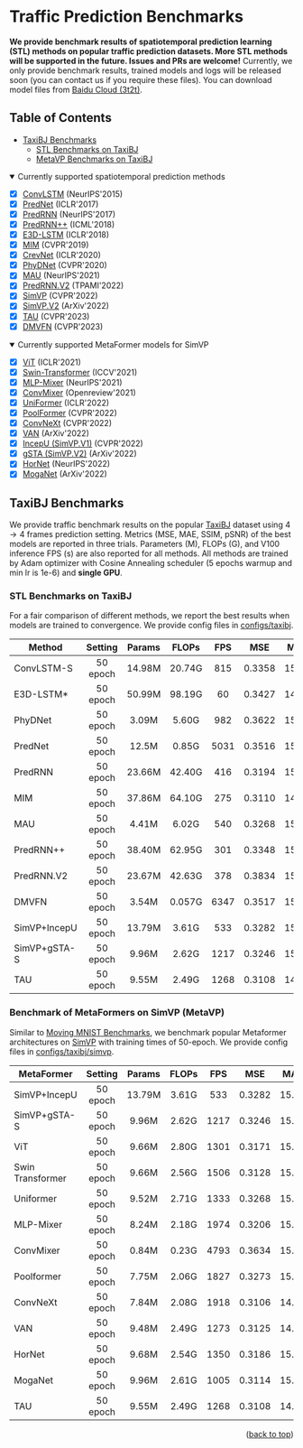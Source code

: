 # Traffic Prediction Benchmarks

**We provide benchmark results of spatiotemporal prediction learning (STL) methods on popular traffic prediction datasets. More STL methods will be supported in the future. Issues and PRs are welcome!** Currently, we only provide benchmark results, trained models and logs will be released soon (you can contact us if you require these files). You can download model files from [Baidu Cloud (3t2t)](https://pan.baidu.com/s/1dH3gS9pyl3SQP8mL2FBgoA?pwd=3t2t).

## Table of Contents

- [TaxiBJ Benchmarks](#taxibj-benchmarks)
    - [STL Benchmarks on TaxiBJ](#stl-benchmarks-on-taxibj)
    - [MetaVP Benchmarks on TaxiBJ](#benchmark-of-metaformers-on-simvp-metavp)

<details open>
<summary>Currently supported spatiotemporal prediction methods</summary>

- [x] [ConvLSTM](https://arxiv.org/abs/1506.04214) (NeurIPS'2015)
- [x] [PredNet](https://openreview.net/forum?id=B1ewdt9xe) (ICLR'2017)
- [x] [PredRNN](https://dl.acm.org/doi/abs/10.5555/3294771.3294855) (NeurIPS'2017)
- [x] [PredRNN++](https://arxiv.org/abs/1804.06300) (ICML'2018)
- [x] [E3D-LSTM](https://openreview.net/forum?id=B1lKS2AqtX) (ICLR'2018)
- [x] [MIM](https://arxiv.org/abs/1811.07490) (CVPR'2019)
- [x] [CrevNet](https://openreview.net/forum?id=B1lKS2AqtX) (ICLR'2020)
- [x] [PhyDNet](https://arxiv.org/abs/2003.01460) (CVPR'2020)
- [x] [MAU](https://openreview.net/forum?id=qwtfY-3ibt7) (NeurIPS'2021)
- [x] [PredRNN.V2](https://arxiv.org/abs/2103.09504v4) (TPAMI'2022)
- [x] [SimVP](https://arxiv.org/abs/2206.05099) (CVPR'2022)
- [x] [SimVP.V2](https://arxiv.org/abs/2211.12509) (ArXiv'2022)
- [x] [TAU](https://arxiv.org/abs/2206.12126) (CVPR'2023)
- [x] [DMVFN](https://arxiv.org/abs/2303.09875) (CVPR'2023)

</details>

<details open>
<summary>Currently supported MetaFormer models for SimVP</summary>

- [x] [ViT](https://arxiv.org/abs/2010.11929) (ICLR'2021)
- [x] [Swin-Transformer](https://arxiv.org/abs/2103.14030) (ICCV'2021)
- [x] [MLP-Mixer](https://arxiv.org/abs/2105.01601) (NeurIPS'2021)
- [x] [ConvMixer](https://arxiv.org/abs/2201.09792) (Openreview'2021)
- [x] [UniFormer](https://arxiv.org/abs/2201.09450) (ICLR'2022)
- [x] [PoolFormer](https://arxiv.org/abs/2111.11418) (CVPR'2022)
- [x] [ConvNeXt](https://arxiv.org/abs/2201.03545) (CVPR'2022)
- [x] [VAN](https://arxiv.org/abs/2202.09741) (ArXiv'2022)
- [x] [IncepU (SimVP.V1)](https://arxiv.org/abs/2206.05099) (CVPR'2022)
- [x] [gSTA (SimVP.V2)](https://arxiv.org/abs/2211.12509) (ArXiv'2022)
- [x] [HorNet](https://arxiv.org/abs/2207.14284) (NeurIPS'2022)
- [x] [MogaNet](https://arxiv.org/abs/2211.03295) (ArXiv'2022)

</details>


## TaxiBJ Benchmarks

We provide traffic benchmark results on the popular [TaxiBJ](https://arxiv.org/abs/1610.00081) dataset using $4\rightarrow 4$ frames prediction setting. Metrics (MSE, MAE, SSIM, pSNR) of the best models are reported in three trials. Parameters (M), FLOPs (G), and V100 inference FPS (s) are also reported for all methods. All methods are trained by Adam optimizer with Cosine Annealing scheduler (5 epochs warmup and min lr is 1e-6) and **single GPU**.

### **STL Benchmarks on TaxiBJ**

For a fair comparison of different methods, we report the best results when models are trained to convergence. We provide config files in [configs/taxibj](https://github.com/chengtan9907/OpenSTL/configs/taxibj).

| Method       |  Setting | Params |  FLOPs |  FPS |   MSE  |  MAE  |  SSIM  |  PSNR |   Download   |
|--------------|:--------:|:------:|:------:|:----:|:------:|:-----:|:------:|:-----:|:------------:|
| ConvLSTM-S   | 50 epoch | 14.98M | 20.74G |  815 | 0.3358 | 15.32 | 0.9836 | 39.45 | [model](https://github.com/chengtan9907/OpenSTL/releases/download/taxibj-weights/taxibj_convlstm_cos_ep50.pth) \| [log](https://github.com/chengtan9907/OpenSTL/releases/download/taxibj-weights/taxibj_convlstm_cos_ep50.log) |
| E3D-LSTM\*   | 50 epoch | 50.99M | 98.19G |   60 | 0.3427 | 14.98 | 0.9842 | 39.64 | [model](https://github.com/chengtan9907/OpenSTL/releases/download/taxibj-weights/taxibj_e3dlstm_cos_ep50.pth) \| [log](https://github.com/chengtan9907/OpenSTL/releases/download/taxibj-weights/taxibj_e3dlstm_cos_ep50.log) |
| PhyDNet      | 50 epoch |  3.09M |  5.60G |  982 | 0.3622 | 15.53 | 0.9828 | 39.46 | [model](https://github.com/chengtan9907/OpenSTL/releases/download/taxibj-weights/taxibj_phydnet_cos_ep50.pth) \| [log](https://github.com/chengtan9907/OpenSTL/releases/download/taxibj-weights/taxibj_phydnet_cos_ep50.log) |
| PredNet      | 50 epoch | 12.5M  |  0.85G | 5031 | 0.3516 | 15.91 | 0.9828 | 39.29 | [model](https://github.com/chengtan9907/OpenSTL/releases/download/taxibj-weights/taxibj_prednet_cos_ep50.pth) \| [log](https://github.com/chengtan9907/OpenSTL/releases/download/taxibj-weights/taxibj_prednet_cos_ep50.log) |
| PredRNN      | 50 epoch | 23.66M | 42.40G |  416 | 0.3194 | 15.31 | 0.9838 | 39.51 | [model](https://github.com/chengtan9907/OpenSTL/releases/download/taxibj-weights/taxibj_predrnn_cos_ep50.pth) \| [log](https://github.com/chengtan9907/OpenSTL/releases/download/taxibj-weights/taxibj_predrnn_cos_ep50.log) |
| MIM          | 50 epoch | 37.86M | 64.10G |  275 | 0.3110 | 14.96 | 0.9847 | 39.65 | [model](https://github.com/chengtan9907/OpenSTL/releases/download/taxibj-weights/taxibj_mim_cos_ep50.pth) \| [log](https://github.com/chengtan9907/OpenSTL/releases/download/taxibj-weights/taxibj_mim_cos_ep50.log) |
| MAU          | 50 epoch |  4.41M |  6.02G |  540 | 0.3268 | 15.26 | 0.9834 | 39.52 | [model](https://github.com/chengtan9907/OpenSTL/releases/download/taxibj-weights/taxibj_mau_cos_ep50.pth) \| [log](https://github.com/chengtan9907/OpenSTL/releases/download/taxibj-weights/taxibj_mau_cos_ep50.log) |
| PredRNN++    | 50 epoch | 38.40M | 62.95G |  301 | 0.3348 | 15.37 | 0.9834 | 39.47 | [model](https://github.com/chengtan9907/OpenSTL/releases/download/taxibj-weights/taxibj_predrnnpp_cos_ep50.pth) \| [log](https://github.com/chengtan9907/OpenSTL/releases/download/taxibj-weights/taxibj_predrnnpp_cos_ep50.log) |
| PredRNN.V2   | 50 epoch | 23.67M | 42.63G |  378 | 0.3834 | 15.55 | 0.9826 | 39.49 | [model](https://github.com/chengtan9907/OpenSTL/releases/download/taxibj-weights/taxibj_predrnnv2_cos_ep50.pth) \| [log](https://github.com/chengtan9907/OpenSTL/releases/download/taxibj-weights/taxibj_predrnnv2_cos_ep50.log) |
| DMVFN        | 50 epoch |  3.54M | 0.057G | 6347 | 0.3517 | 15.72 | 0.9833 | 39.33 | [model](https://github.com/chengtan9907/OpenSTL/releases/download/taxibj-weights/taxibj_dmvfn_cos_ep50.pth) \| [log](https://github.com/chengtan9907/OpenSTL/releases/download/taxibj-weights/taxibj_dmvfn_cos_ep50.log) |
| SimVP+IncepU | 50 epoch | 13.79M |  3.61G |  533 | 0.3282 | 15.45 | 0.9835 | 39.45 | [model](https://github.com/chengtan9907/OpenSTL/releases/download/taxibj-weights/taxibj_simvp_incepu_cos_ep50.pth) \| [log](https://github.com/chengtan9907/OpenSTL/releases/download/taxibj-weights/taxibj_simvp_incepu_cos_ep50.log) |
| SimVP+gSTA-S | 50 epoch |  9.96M |  2.62G | 1217 | 0.3246 | 15.03 | 0.9844 | 39.71 | [model](https://github.com/chengtan9907/OpenSTL/releases/download/taxibj-weights/taxibj_simvp_gsta_cos_ep50.pth) \| [log](https://github.com/chengtan9907/OpenSTL/releases/download/taxibj-weights/taxibj_simvp_gsta_cos_ep50.log) |
| TAU          | 50 epoch |  9.55M |  2.49G | 1268 | 0.3108 | 14.93 | 0.9848 | 39.74 | [model](https://github.com/chengtan9907/OpenSTL/releases/download/taxibj-weights/taxibj_tau_cos_ep50.pth) \| [log](https://github.com/chengtan9907/OpenSTL/releases/download/taxibj-weights/taxibj_tau_cos_ep50.log) |

### **Benchmark of MetaFormers on SimVP (MetaVP)**

Similar to [Moving MNIST Benchmarks](#moving-mnist-benchmarks), we benchmark popular Metaformer architectures on [SimVP](https://arxiv.org/abs/2211.12509) with training times of 50-epoch. We provide config files in [configs/taxibj/simvp](https://github.com/chengtan9907/OpenSTL/configs/taxibj/simvp/).

| MetaFormer       |  Setting | Params | FLOPs |  FPS |   MSE  |  MAE  |  SSIM  |  PSNR |   Download   |
|------------------|:--------:|:------:|:-----:|:----:|:------:|:-----:|:------:|:-----:|:------------:|
| SimVP+IncepU     | 50 epoch | 13.79M | 3.61G |  533 | 0.3282 | 15.45 | 0.9835 | 39.45 | [model](https://github.com/chengtan9907/OpenSTL/releases/download/taxibj-weights/taxibj_simvp_incepu_cos_ep50.pth) \| [log](https://github.com/chengtan9907/OpenSTL/releases/download/taxibj-weights/taxibj_simvp_incepu_cos_ep50.log) |
| SimVP+gSTA-S     | 50 epoch |  9.96M | 2.62G | 1217 | 0.3246 | 15.03 | 0.9844 | 39.71 | [model](https://github.com/chengtan9907/OpenSTL/releases/download/taxibj-weights/taxibj_simvp_gsta_cos_ep50.pth) \| [log](https://github.com/chengtan9907/OpenSTL/releases/download/taxibj-weights/taxibj_simvp_gsta_cos_ep50.log) |
| ViT              | 50 epoch |  9.66M | 2.80G | 1301 | 0.3171 | 15.15 | 0.9841 | 39.64 | [model](https://github.com/chengtan9907/OpenSTL/releases/download/taxibj-weights/taxibj_simvp_vit_cos_ep50.pth) \| [log](https://github.com/chengtan9907/OpenSTL/releases/download/taxibj-weights/taxibj_simvp_vit_cos_ep50.log) |
| Swin Transformer | 50 epoch |  9.66M | 2.56G | 1506 | 0.3128 | 15.07 | 0.9847 | 39.65 | [model](https://github.com/chengtan9907/OpenSTL/releases/download/taxibj-weights/taxibj_simvp_swin_cos_ep50.pth) \| [log](https://github.com/chengtan9907/OpenSTL/releases/download/taxibj-weights/taxibj_simvp_swin_cos_ep50.log) |
| Uniformer        | 50 epoch |  9.52M | 2.71G | 1333 | 0.3268 | 15.16 | 0.9844 | 39.64 | [model](https://github.com/chengtan9907/OpenSTL/releases/download/taxibj-weights/taxibj_simvp_uniformer_cos_ep50.pth) \| [log](https://github.com/chengtan9907/OpenSTL/releases/download/taxibj-weights/taxibj_simvp_uniformer_cos_ep50.log) |
| MLP-Mixer        | 50 epoch |  8.24M | 2.18G | 1974 | 0.3206 | 15.37 | 0.9841 | 39.49 | [model](https://github.com/chengtan9907/OpenSTL/releases/download/taxibj-weights/taxibj_simvp_mlpmixer_cos_ep50.pth) \| [log](https://github.com/chengtan9907/OpenSTL/releases/download/taxibj-weights/taxibj_simvp_mlpmixer_cos_ep50.log) |
| ConvMixer        | 50 epoch |  0.84M | 0.23G | 4793 | 0.3634 | 15.63 | 0.9831 | 39.41 | [model](https://github.com/chengtan9907/OpenSTL/releases/download/taxibj-weights/taxibj_simvp_convmixer_cos_ep50.pth) \| [log](https://github.com/chengtan9907/OpenSTL/releases/download/taxibj-weights/taxibj_simvp_convmixer_cos_ep50.log) |
| Poolformer       | 50 epoch |  7.75M | 2.06G | 1827 | 0.3273 | 15.39 | 0.9840 | 39.46 | [model](https://github.com/chengtan9907/OpenSTL/releases/download/taxibj-weights/taxibj_simvp_poolformer_cos_ep50.pth) \| [log](https://github.com/chengtan9907/OpenSTL/releases/download/taxibj-weights/taxibj_simvp_poolformer_cos_ep50.log) |
| ConvNeXt         | 50 epoch |  7.84M | 2.08G | 1918 | 0.3106 | 14.90 | 0.9845 | 39.76 | [model](https://github.com/chengtan9907/OpenSTL/releases/download/taxibj-weights/taxibj_simvp_convnext_cos_ep50.pth) \| [log](https://github.com/chengtan9907/OpenSTL/releases/download/taxibj-weights/taxibj_simvp_convnext_cos_ep50.log) |
| VAN              | 50 epoch |  9.48M | 2.49G | 1273 | 0.3125 | 14.96 | 0.9848 | 39.72 | [model](https://github.com/chengtan9907/OpenSTL/releases/download/taxibj-weights/taxibj_simvp_van_cos_ep50.pth) \| [log](https://github.com/chengtan9907/OpenSTL/releases/download/taxibj-weights/taxibj_simvp_van_cos_ep50.log) |
| HorNet           | 50 epoch |  9.68M | 2.54G | 1350 | 0.3186 | 15.01 | 0.9843 | 39.66 | [model](https://github.com/chengtan9907/OpenSTL/releases/download/taxibj-weights/taxibj_simvp_hornet_cos_ep50.pth) \| [log](https://github.com/chengtan9907/OpenSTL/releases/download/taxibj-weights/taxibj_simvp_hornet_cos_ep50.log) |
| MogaNet          | 50 epoch |  9.96M | 2.61G | 1005 | 0.3114 | 15.06 | 0.9847 | 39.70 | [model](https://github.com/chengtan9907/OpenSTL/releases/download/taxibj-weights/taxibj_simvp_moganet_cos_ep50.pth) \| [log](https://github.com/chengtan9907/OpenSTL/releases/download/taxibj-weights/taxibj_simvp_moganet_cos_ep50.log) |
| TAU              | 50 epoch |  9.55M | 2.49G | 1268 | 0.3108 | 14.93 | 0.9848 | 39.74 | [model](https://github.com/chengtan9907/OpenSTL/releases/download/taxibj-weights/taxibj_tau_cos_ep50.pth) \| [log](https://github.com/chengtan9907/OpenSTL/releases/download/taxibj-weights/taxibj_tau_cos_ep50.log) |

<p align="right">(<a href="#top">back to top</a>)</p>
